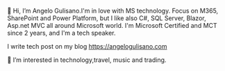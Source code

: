 👋 Hi, I’m Angelo Gulisano.I'm in love with MS technology. Focus on M365, SharePoint and Power Platform, but I like also C#, SQL Server, Blazor, Asp.net MVC all around
Microsoft world.
I'm Microsoft Certified and MCT since 2 years, and I'm a tech speaker.

I write tech post on my blog https://angelogulisano.com 

👀 I’m interested in technology,travel, music and trading.
